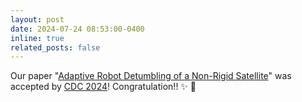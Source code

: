 ```yaml
---
layout: post
date: 2024-07-24 08:53:00-0400
inline: true
related_posts: false
---
```


 Our paper "[Adaptive Robot Detumbling of a Non-Rigid Satellite](https://arxiv.org/abs/2407.17617)" was accepted by [CDC 2024](https://cdc2024.ieeecss.org/)! Congratulation!! :sparkles: :confetti_ball:



